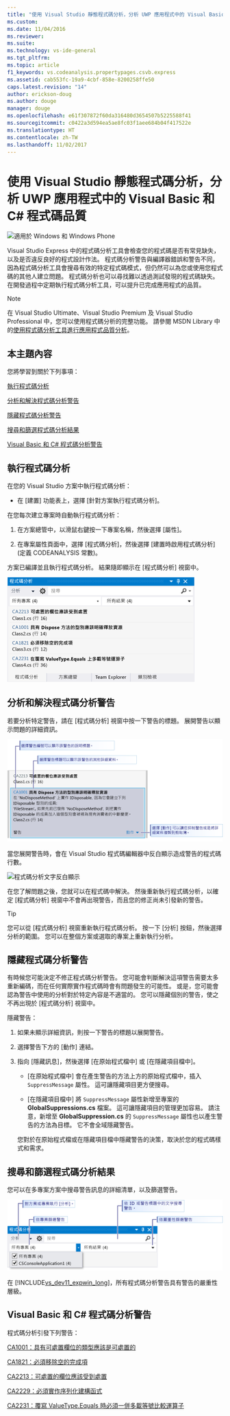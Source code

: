 ```yaml
---
title: "使用 Visual Studio 靜態程式碼分析，分析 UWP 應用程式中的 Visual Basic 和 C# 程式碼品質 | Microsoft Docs"
ms.custom: 
ms.date: 11/04/2016
ms.reviewer: 
ms.suite: 
ms.technology: vs-ide-general
ms.tgt_pltfrm: 
ms.topic: article
f1_keywords: vs.codeanalysis.propertypages.csvb.express
ms.assetid: cab553fc-19a9-4cbf-858e-8200258ffe50
caps.latest.revision: "14"
author: erickson-doug
ms.author: douge
manager: douge
ms.openlocfilehash: e61f307872f60da316480d3654507b5225588f41
ms.sourcegitcommit: c0422a3d594ea5ae8fc03f1aee684b04f417522e
ms.translationtype: HT
ms.contentlocale: zh-TW
ms.lasthandoff: 11/02/2017
---
```

# <a name="analyze-visual-basic-and-c-code-quality-in-uwp-apps-using-visual-studio-static-code-analysis"></a>使用 Visual Studio 靜態程式碼分析，分析 UWP 應用程式中的 Visual Basic 和 C# 程式碼品質
![適用於 Windows 和 Windows Phone](../debugger/media/windows_and_phone_content.png "windows_and_phone_content")  
  
 Visual Studio Express 中的程式碼分析工具會檢查您的程式碼是否有常見缺失，以及是否違反良好的程式設計作法。 程式碼分析警告與編譯器錯誤和警告不同，因為程式碼分析工具會搜尋有效的特定程式碼模式，但仍然可以為您或使用您程式碼的其他人建立問題。 程式碼分析也可以尋找難以透過測試發現的程式碼缺失。 在開發過程中定期執行程式碼分析工具，可以提升已完成應用程式的品質。  
  
> [!NOTE]
>  在 Visual Studio Ultimate、Visual Studio Premium 及 Visual Studio Professional 中，您可以使用程式碼分析的完整功能。 請參閱 MSDN Library 中的[使用程式碼分析工具進行應用程式品質分析](http://msdn.microsoft.com/library/dd264897.aspx)。  
  
## <a name="in-this-topic"></a>本主題內容  
 您將學習到關於下列事項：  
  
 [執行程式碼分析](../test/analyze-visual-basic-and-csharp-code-quality-in-store-apps-using-visual-studio-static-code-analysis.md#BKMK_Run)  
  
 [分析和解決程式碼分析警告](../test/analyze-visual-basic-and-csharp-code-quality-in-store-apps-using-visual-studio-static-code-analysis.md#BKMK_Analyze)  
  
 [隱藏程式碼分析警告](../test/analyze-visual-basic-and-csharp-code-quality-in-store-apps-using-visual-studio-static-code-analysis.md#BKMK_Suppress)  
  
 [搜尋和篩選程式碼分析結果](../test/analyze-visual-basic-and-csharp-code-quality-in-store-apps-using-visual-studio-static-code-analysis.md#BKMK_Search)  
  
 [Visual Basic 和 C# 程式碼分析警告](../test/analyze-visual-basic-and-csharp-code-quality-in-store-apps-using-visual-studio-static-code-analysis.md#BKMK_Warnings)  
  
##  <a name="BKMK_Run"></a> 執行程式碼分析  
 在您的 Visual Studio 方案中執行程式碼分析：  
  
-   在 [建置] 功能表上，選擇 [針對方案執行程式碼分析]。  
  
 在您每次建立專案時自動執行程式碼分析：  
  
1.  在方案總管中，以滑鼠右鍵按一下專案名稱，然後選擇 [屬性]。  
  
2.  在專案屬性頁面中，選擇 [程式碼分析]，然後選擇 [建置時啟用程式碼分析] (定義 CODEANALYSIS 常數)。  
  
 方案已編譯並且執行程式碼分析。 結果隨即顯示在 [程式碼分析] 視窗中。  
  
 ![程式碼分析視窗](../test/media/ca_managed_collapsed.png "CA_Managed_Collapsed")  
  
##  <a name="BKMK_Analyze"></a> 分析和解決程式碼分析警告  
 若要分析特定警告，請在 [程式碼分析] 視窗中按一下警告的標題。 展開警告以顯示問題的詳細資訊。  
  
 ![展開的程式碼分析警告](../test/media/ca_managed_callouts.png "CA_Managed_Callouts")  
  
 當您展開警告時，會在 Visual Studio 程式碼編輯器中反白顯示造成警告的程式碼行數。  
  
 ![程式碼分析文字反白顯示](../test/media/ca_managed_sourceline.png "CA_Managed_SourceLine")  
  
 在您了解問題之後，您就可以在程式碼中解決。 然後重新執行程式碼分析，以確定 [程式碼分析] 視窗中不會再出現警告，而且您的修正尚未引發新的警告。  
  
> [!TIP]
>  您可以從 [程式碼分析] 視窗重新執行程式碼分析。 按一下 [分析] 按鈕，然後選擇分析的範圍。 您可以在整個方案或選取的專案上重新執行分析。  
  
##  <a name="BKMK_Suppress"></a> 隱藏程式碼分析警告  
 有時候您可能決定不修正程式碼分析警告。 您可能會判斷解決這項警告需要太多重新編碼，而在任何實際實作程式碼時會有問題發生的可能性。 或是，您可能會認為警告中使用的分析對於特定內容是不適當的。 您可以隱藏個別的警告，使之不再出現於 [程式碼分析] 視窗中。  
  
 隱藏警告：  
  
1.  如果未顯示詳細資訊，則按一下警告的標題以展開警告。  
  
2.  選擇警告下方的 [動作] 連結。  
  
3.  指向 [隱藏訊息]，然後選擇 [在原始程式檔中] 或 [在隱藏項目檔中]。  
  
    -   [在原始程式檔中] 會在產生警告的方法上方的原始程式檔中，插入 `SuppressMessage` 屬性。 這可讓隱藏項目更方便搜尋。  
  
    -   [在隱藏項目檔中] 將 `SuppressMessage` 屬性新增至專案的 **GlobalSuppressions.cs** 檔案。 這可讓隱藏項目的管理更加容易。 請注意，新增至 **GlobalSuppression.cs** 的 `SuppressMessage` 屬性也以產生警告的方法為目標。 它不會全域隱藏警告。  
  
     您對於在原始程式檔或在隱藏項目檔中隱藏警告的決策，取決於您的程式碼樣式和需求。  
  
##  <a name="BKMK_Search"></a> 搜尋和篩選程式碼分析結果  
 您可以在多專案方案中搜尋警告訊息的詳細清單，以及篩選警告。  
  
 ![搜尋和篩選程式碼分析視窗](../test/media/ca_searchfilter.png "CA_SearchFilter")  
  
 在 [!INCLUDE[vs_dev11_expwin_long](../misc/includes/vs_dev11_expwin_long_md.md)]，所有程式碼分析警告具有警告的嚴重性層級。  
  
##  <a name="BKMK_Warnings"></a> Visual Basic 和 C# 程式碼分析警告  
 程式碼分析引發下列警告：  
  
 [CA1001：具有可處置欄位的類型應該是可處置的](http://msdn.microsoft.com/library/ms182172.aspx)  
  
 [CA1821：必須移除空的完成項](http://msdn.microsoft.com/library/bb264476.aspx)  
  
 [CA2213：可處置的欄位應該受到處置](http://msdn.microsoft.com/library/ms182328.aspx)  
  
 [CA2229：必須實作序列化建構函式](http://msdn.microsoft.com/library/ms182343.aspx)  
  
 [CA2231：覆寫 ValueType.Equals 時必須一併多載等號比較運算子](http://msdn.microsoft.com/library/ms182359.aspx)
